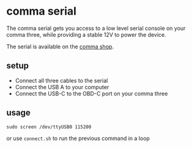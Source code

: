 # comma serial

The comma serial gets you access to a low level serial console on your comma three, while providing a stable 12V to power the device.

The serial is available on the [comma shop](https://comma.ai/shop/products/comma-serial).

## setup

* Connect all three cables to the serial
* Connect the USB A to your computer
* Connect the USB-C to the OBD-C port on your comma three

## usage

```
sudo screen /dev/ttyUSB0 115200
```
or use `connect.sh` to run the previous command in a loop
